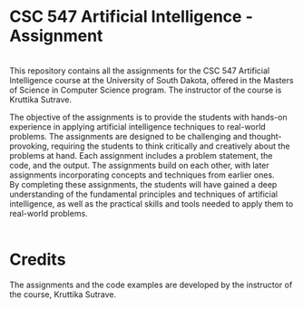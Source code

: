 # CSC 547 Artificial Intelligence - Assignment
<br>This repository contains all the assignments for the CSC 547 Artificial Intelligence course at the University of South Dakota, offered in the Masters of Science in Computer Science program. The instructor of the course is Kruttika Sutrave.
<br>

The objective of the assignments is to provide the students with hands-on experience in applying artificial intelligence techniques to real-world problems. The assignments are designed to be challenging and thought-provoking, requiring the students to think critically and creatively about the problems at hand. Each assignment includes a problem statement, the code, and the output. The assignments build on each other, with later assignments incorporating concepts and techniques from earlier ones.
<br>
By completing these assignments, the students will have gained a deep understanding of the fundamental principles and techniques of artificial intelligence, as well as the practical skills and tools needed to apply them to real-world problems.
<br>
<br>
# Credits
The assignments and the code examples are developed by the instructor of the course, Kruttika Sutrave. 
